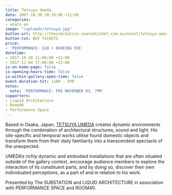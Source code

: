 ```yaml
---
title: Tetsuya Umeda
date: 2007-10-30 10:10:00 +11:00
categories:
- whats-on
image: "/uploads/tetsuya.jpg"
button-url: http://thesubstation.iwannaticket.com.au/event/tetsuya-umeda-MTI5NDY
button-txt: BUY TICKETS
price:
- 'PERFORMANCE: $10 + BOOKING FEE'
datetime:
- 2017-10-30 11:00:00 +11:00
- 2017-11-04 17:00:00 +11:00
is-on-home-page: false
is-opening-hours-time: false
is-within-gallery-open-time: false
event-duration-txt: 11AM - 5PM
notes:
  note: 'PERFORMANCE: FRI NOVEMBER 03, 7PM'
supporters:
- Liquid Architecture
- Room40
- Performance Space
---
```


Based in Osaka, Japan, [TETSUYA UMEDA](https://vimeo.com/106567276) creates dynamic environments through the combination of architectural structures, sound and light. His site-specific and temporal works utilise found domestic objects and transform them from their daily familiarity into a transcendent spectacle of the unexpected.

UMEDA’s richly dynamic and embodied installations that are often situated outside of the gallery context, encourage audience members to explore the interaction of its constituent parts, and by doing so, discover their own individuated perceptions, as a part of and in relation to his work.

Presented by The SUBSTATION and LIQUID ARCHITECTURE in association with PERFORMANCE SPACE and ROOM40.
